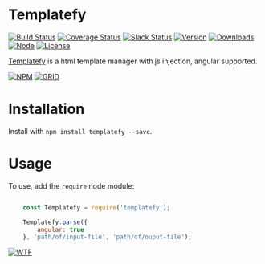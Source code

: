 # Templatefy

[![Build Status][travis-badge]][travis-url]
[![Coverage Status][coverage-badge]][coverage-url]
[![Slack Status][slack-badge]][slack-url]
[![Version][version-badge]][npm-url]
[![Downloads][downloads-badge]][npm-url]
[![Node][node-badge]][npm-url]
[![License][license-badge]][license-url]


[Templatefy][site-url] is a html template manager with js injection, angular supported.

[![NPM][npm-img]][npm-url]
[![GRID][coverage-img]][coverage-url]

Installation
============

Install with `npm install templatefy --save`.

Usage
=====

To use, add the `require` node module:

```JavaScript

    const Templatefy = require('templatefy');

    Templatefy.parse({
        angular: true
    }, 'path/of/input-file', 'path/of/ouput-file');

```

[![WTF][wtfpl-img]][wtfpl-url]

[site-url]: http://templatefy.rubeniskov.com

[npm-url]: https://www.npmjs.com/package/templatefy
[npm-img]: https://nodei.co/npm/templatefy.png?downloads=true

[travis-url]: https://travis-ci.org/rubeniskov/templatefy?branch=master
[travis-badge]: https://travis-ci.org/rubeniskov/templatefy.svg?style=flat-square

[license-url]: LICENSE
[license-badge]: https://img.shields.io/badge/license-WTFPL-blue.svg?style=flat-square

[coverage-url]: https://codecov.io/github/rubeniskov/templatefy
[coverage-img]: https://codecov.io/gh/rubeniskov/templatefy/branch/master/graphs/icicle.svg
[coverage-badge]: https://img.shields.io/codecov/c/github/rubeniskov/templatefy.svg?style=flat-square

[slack-url]: http://slack.rubeniskov.com/
[slack-badge]: http://slack.rubeniskov.com/badge.svg?style=flat-square&maxAge=2592000

[version-badge]: https://img.shields.io/npm/v/templatefy.svg?style=flat-square&maxAge=2592000
[downloads-badge]: https://img.shields.io/npm/dm/templatefy.svg?style=flat-square&maxAge=2592000
[node-badge]: https://img.shields.io/node/v/templatefy.svg?style=flat-square


[wtfpl-url]: http://www.wtfpl.net/
[wtfpl-img]: http://www.wtfpl.net/wp-content/uploads/2012/12/wtfpl.svg
